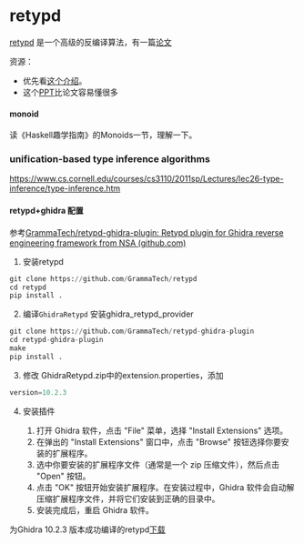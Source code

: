 # retypd

[retypd](https://github.com/GrammaTech/retypd) 是一个高级的反编译算法，有一篇[论文](https://github.com/GrammaTech/retypd/blob/master/reference/paper.pdf)

资源：
- 优先看[这个介绍](https://github.com/GrammaTech/retypd/blob/master/reference/type-recovery.rst)。
- 这个[PPT](https://github.com/GrammaTech/retypd/blob/master/reference/presentation_slides.pdf)比论文容易懂很多


#### monoid

读《Haskell趣学指南》的Monoids一节，理解一下。

### unification-based type inference algorithms

https://www.cs.cornell.edu/courses/cs3110/2011sp/Lectures/lec26-type-inference/type-inference.htm


#### retypd+ghidra 配置

参考[GrammaTech/retypd-ghidra-plugin: Retypd plugin for Ghidra reverse engineering framework from NSA (github.com)](https://github.com/GrammaTech/retypd-ghidra-plugin)


1. 安装retypd 

```Python
git clone https://github.com/GrammaTech/retypd
cd retypd
pip install .
```

2. 编译`GhidraRetypd`  安装ghidra_retypd_provider

```Python
git clone https://github.com/GrammaTech/retypd-ghidra-plugin
cd retypd-ghidra-plugin
make
pip install .
```

3. 修改 GhidraRetypd.zip中的extension.properties，添加

```Python
version=10.2.3
```

4. 安装插件

    1. 打开 Ghidra 软件，点击 "File" 菜单，选择 "Install Extensions" 选项。
    2. 在弹出的 "Install Extensions" 窗口中，点击 "Browse" 按钮选择你要安装的扩展程序。
    3. 选中你要安装的扩展程序文件（通常是一个 zip 压缩文件），然后点击 "Open" 按钮。
    4. 点击 "OK" 按钮开始安装扩展程序。在安装过程中，Ghidra 软件会自动解压缩扩展程序文件，并将它们安装到正确的目录中。
    5. 安装完成后，重启 Ghidra 软件。

为Ghidra 10.2.3 版本成功编译的retypd[下载](GhidraRetypd.zip)
